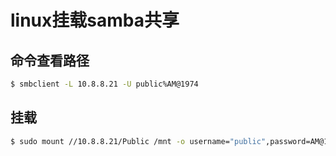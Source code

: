 # linux挂载samba共享

## 命令查看路径

```bash
$ smbclient -L 10.8.8.21 -U public%AM@1974
```



## 挂载

```bash
$ sudo mount //10.8.8.21/Public /mnt -o username="public",password=AM@1974
```



